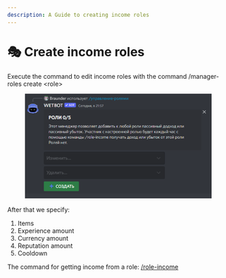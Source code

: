 ```yaml
---
description: A Guide to creating income roles
---
```


# 🎭 Create income roles

Execute the command to edit income roles with the command /manager-roles create \<role>

<figure><img src="../.gitbook/assets/изображение_2022-10-19_215727643 (1).png" alt=""><figcaption></figcaption></figure>

After that we specify:

1. Items
2. Experience amount
3. Currency amount
4. Reputation amount
5. Cooldown

The command for getting income from a role: [/role-income](../commands/inventory.md)

